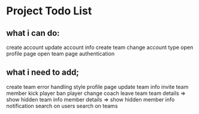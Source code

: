 # Project Todo List

## what i can do:
create account
update account info
create team
change account type
open profile page
open team page
authentication




## what i need to add;
create team error handling
style profile page
update team info
invite team member
kick player
ban player
change coach
leave team
team details => show hidden team info
member details => show hidden member info
notification
search on users
search on teams






